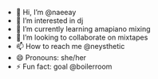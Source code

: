 - 👋 Hi, I’m @naeeay
- 👀 I’m interested in dj
- 🌱 I’m currently learning amapiano mixing
- 💞️ I’m looking to collaborate on mixtapes
- 📫 How to reach me @neysthetic
- 😄 Pronouns: she/her
- ⚡ Fun fact: goal @boilerroom

<!---
naeeay/naeeay is a ✨ special ✨ repository because its `README.md` (this file) appears on your GitHub profile.
You can click the Preview link to take a look at your changes.
--->
